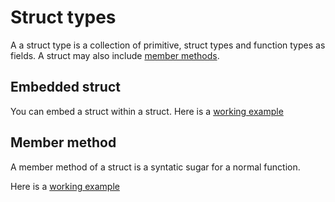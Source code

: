 # Struct types

A a struct type is a collection of primitive, struct types and function types as fields. A struct may also include [member methods](https://go101.org/article/method.html).
 
## Embedded struct

You can embed a struct within a struct. Here is a [working example](./ex1/main.go)

## Member method

A member method of a struct is a syntatic sugar for a normal function.

Here is a [working example](./ex2/main.go)